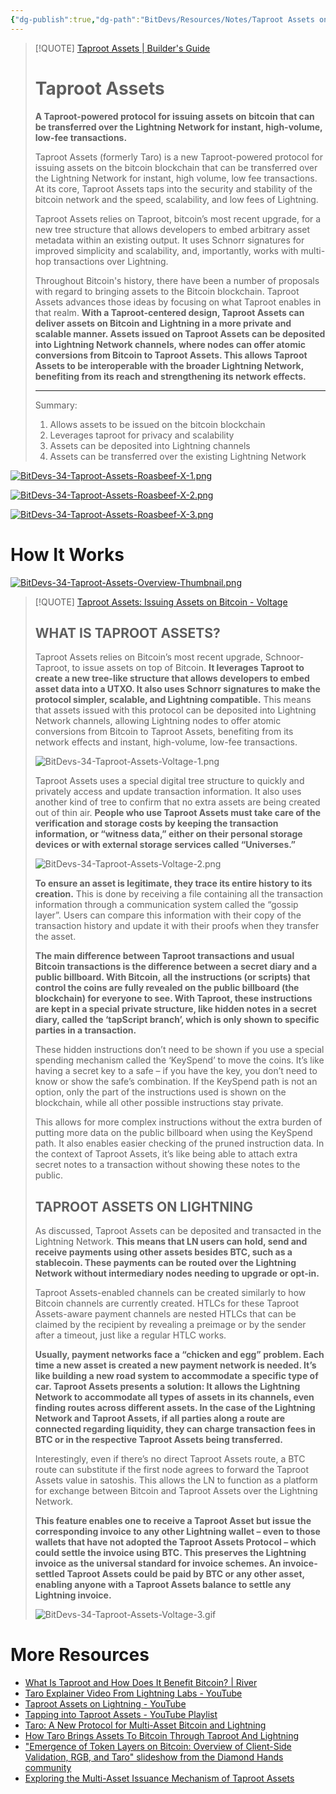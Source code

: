 ```yaml
---
{"dg-publish":true,"dg-path":"BitDevs/Resources/Notes/Taproot Assets on Mainnet.md","permalink":"/bit-devs/resources/notes/taproot-assets-on-mainnet/","title":"Taproot Assets on Mainnet","tags":["bitcoin","bitdevs","socratic-34","lightning","tokenization","taproot"],"noteIcon":"3","created":"2024-05-18T15:45:11.916-10:00","updated":"2024-05-20T13:32:35.144-10:00"}
---
```




> [!QUOTE] [Taproot Assets | Builder's Guide](https://docs.lightning.engineering/the-lightning-network/taproot-assets)
> # Taproot Assets
> 
> **A Taproot-powered protocol for issuing assets on bitcoin that can be transferred over the Lightning Network for instant, high-volume, low-fee transactions.**
> 
> Taproot Assets (formerly Taro) is a new Taproot-powered protocol for issuing assets on the bitcoin blockchain that can be transferred over the Lightning Network for instant, high volume, low fee transactions. At its core, Taproot Assets taps into the security and stability of the bitcoin network and the speed, scalability, and low fees of Lightning.
> 
> Taproot Assets relies on Taproot, bitcoin’s most recent upgrade, for a new tree structure that allows developers to embed arbitrary asset metadata within an existing output. It uses Schnorr signatures for improved simplicity and scalability, and, importantly, works with multi-hop transactions over Lightning.
> 
> Throughout Bitcoin's history, there have been a number of proposals with regard to bringing assets to the Bitcoin blockchain. Taproot Assets advances those ideas by focusing on what Taproot enables in that realm. **With a Taproot-centered design, Taproot Assets can deliver assets on Bitcoin and Lightning in a more private and scalable manner. Assets issued on Taproot Assets can be deposited into Lightning Network channels, where nodes can offer atomic conversions from Bitcoin to Taproot Assets. This allows Taproot Assets to be interoperable with the broader Lightning Network, benefiting from its reach and strengthening its network effects.**
> 
> ---
> 
> Summary:
> 1. Allows assets to be issued on the bitcoin blockchain
> 2. Leverages taproot for privacy and scalability
> 3. Assets can be deposited into Lightning channels
> 4. Assets can be transferred over the existing Lightning Network

[![BitDevs-34-Taproot-Assets-Roasbeef-X-1.png](/img/user/para/artifacts/BitDevs-34-Taproot-Assets-Roasbeef-X-1.png)](https://x.com/roasbeef/status/1786043468164337951)

[![BitDevs-34-Taproot-Assets-Roasbeef-X-2.png](/img/user/para/artifacts/BitDevs-34-Taproot-Assets-Roasbeef-X-2.png)](https://x.com/roasbeef/status/1788624974728790471)

[![BitDevs-34-Taproot-Assets-Roasbeef-X-3.png](/img/user/para/artifacts/BitDevs-34-Taproot-Assets-Roasbeef-X-3.png)](https://x.com/roasbeef/status/1791171395336192174)

# How It Works

[![BitDevs-34-Taproot-Assets-Overview-Thumbnail.png](/img/user/para/artifacts/BitDevs-34-Taproot-Assets-Overview-Thumbnail.png)](https://youtu.be/-yiTtO_p3Cw?feature=shared)

> [!QUOTE] [Taproot Assets: Issuing Assets on Bitcoin - Voltage](https://voltage.cloud/blog/lightning-network-use-cases/taproot-assets-on-bitcoin-and-lightning-network/)
> ## WHAT IS TAPROOT ASSETS?
> 
> Taproot Assets relies on Bitcoin’s most recent upgrade, Schnoor-Taproot, to issue assets on top of Bitcoin. **It leverages Taproot to create a new tree-like structure that allows developers to embed asset data into a UTXO. It also uses Schnorr signatures to make the protocol simpler, scalable, and Lightning compatible.** This means that assets issued with this protocol can be deposited into Lightning Network channels, allowing Lightning nodes to offer atomic conversions from Bitcoin to Taproot Assets, benefiting from its network effects and instant, high-volume, low-fee transactions.
> 
> ![BitDevs-34-Taproot-Assets-Voltage-1.png](/img/user/para/artifacts/BitDevs-34-Taproot-Assets-Voltage-1.png)
> 
> Taproot Assets uses a special digital tree structure to quickly and privately access and update transaction information. It also uses another kind of tree to confirm that no extra assets are being created out of thin air. **People who use Taproot Assets must take care of the verification and storage costs by keeping the transaction information, or “witness data,” either on their personal storage devices or with external storage services called “Universes.”**
> 
> ![BitDevs-34-Taproot-Assets-Voltage-2.png](/img/user/para/artifacts/BitDevs-34-Taproot-Assets-Voltage-2.png)
> 
> **To ensure an asset is legitimate, they trace its entire history to its creation.** This is done by receiving a file containing all the transaction information through a communication system called the “gossip layer”. Users can compare this information with their copy of the transaction history and update it with their proofs when they transfer the asset.
> 
> **The main difference between Taproot transactions and usual Bitcoin transactions is the difference between a secret diary and a public billboard. With Bitcoin, all the instructions (or scripts) that control the coins are fully revealed on the public billboard (the blockchain) for everyone to see. With Taproot, these instructions are kept in a special private structure, like hidden notes in a secret diary, called the ‘tapScript branch’, which is only shown to specific parties in a transaction.**
> 
> These hidden instructions don’t need to be shown if you use a special spending mechanism called the ‘KeySpend’ to move the coins. It’s like having a secret key to a safe – if you have the key, you don’t need to know or show the safe’s combination. If the KeySpend path is not an option, only the part of the instructions used is shown on the blockchain, while all other possible instructions stay private.
> 
> This allows for more complex instructions without the extra burden of putting more data on the public billboard when using the KeySpend path. It also enables easier checking of the pruned instruction data. In the context of Taproot Assets, it’s like being able to attach extra secret notes to a transaction without showing these notes to the public.
> 
> ## TAPROOT ASSETS ON LIGHTNING
> 
> As discussed, Taproot Assets can be deposited and transacted in the Lightning Network. **This means that LN users can hold, send and receive payments using other assets besides BTC, such as a stablecoin. These payments can be routed over the Lightning Network without intermediary nodes needing to upgrade or opt-in.**
> 
> Taproot Assets-enabled channels can be created similarly to how Bitcoin channels are currently created. HTLCs for these Taproot Assets-aware payment channels are nested HTLCs that can be claimed by the recipient by revealing a preimage or by the sender after a timeout, just like a regular HTLC works.
> 
> **Usually, payment networks face a “chicken and egg” problem. Each time a new asset is created a new payment network is needed. It’s like building a new road system to accommodate a specific type of car. Taproot Assets presents a solution: It allows the Lightning Network to accommodate all types of assets in its channels, even finding routes across different assets. In the case of the Lightning Network and Taproot Assets, if all parties along a route are connected regarding liquidity, they can charge transaction fees in BTC or in the respective Taproot Assets being transferred.**
> 
> Interestingly, even if there’s no direct Taproot Assets route, a BTC route can substitute if the first node agrees to forward the Taproot Assets value in satoshis. This allows the LN to function as a platform for exchange between Bitcoin and Taproot Assets over the Lightning Network. 
> 
> **This feature enables one to receive a Taproot Asset but issue the corresponding invoice to any other Lightning wallet – even to those wallets that have not adopted the Taproot Assets Protocol – which could settle the invoice using BTC. This preserves the Lightning invoice as the universal standard for invoice schemes. An invoice-settled Taproot Assets could be paid by BTC or any other asset, enabling anyone with a Taproot Assets balance to settle any Lightning invoice.**
> 
> ![BitDevs-34-Taproot-Assets-Voltage-3.gif](/img/user/para/artifacts/BitDevs-34-Taproot-Assets-Voltage-3.gif)

# More Resources
- [What Is Taproot and How Does It Benefit Bitcoin? | River](https://river.com/learn/what-is-taproot/#what-is-in-the-taproot-upgrade)
- [Taro Explainer Video From Lightning Labs - YouTube](https://youtu.be/-yiTtO_p3Cw)
- [Taproot Assets on Lightning - YouTube](https://youtu.be/2h2MabzCN7M?feature=shared)
- [Tapping into Taproot Assets - YouTube Playlist](https://youtube.com/playlist?list=PL-3jjRT_28Sh3u_9CPVJkm8BLomh23QGk&feature=shared)
- [Taro: A New Protocol for Multi-Asset Bitcoin and Lightning](https://lightning.engineering/posts/2022-4-5-taro-launch/)
- [How Taro Brings Assets To Bitcoin Through Taproot And Lightning](https://bitcoinmagazine.com/technical/how-bitcoin-taro-protocol-works)
- ["Emergence of Token Layers on Bitcoin: Overview of Client-Side Validation, RGB, and Taro" slideshow from the Diamond Hands community](https://docsend.com/view/he8x9erkjmphphvn)
- [Exploring the Multi-Asset Issuance Mechanism of Taproot Assets](https://wublock.substack.com/p/exploring-the-multi-asset-issuance)

